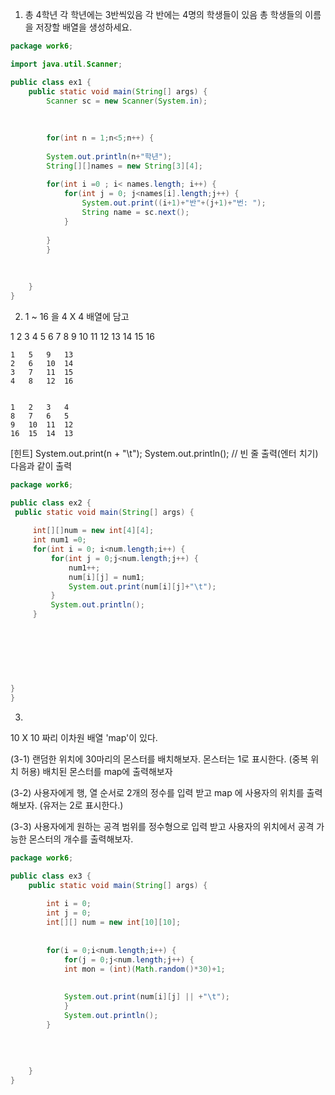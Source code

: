 1.
    총 4학년
    각 학년에는 3반씩있음
    각 반에는 4명의 학생들이 있음
    총 학생들의 이름을 저장할 배열을 생성하세요.

```java
package work6;

import java.util.Scanner;

public class ex1 {
	public static void main(String[] args) {
		Scanner sc = new Scanner(System.in);
		
		
		
		for(int n = 1;n<5;n++) {
		
		System.out.println(n+"학년");
		String[][]names = new String[3][4];
		
		for(int i =0 ; i< names.length; i++) {
			for(int j = 0; j<names[i].length;j++) {
				System.out.print((i+1)+"반"+(j+1)+"번: ");
				String name = sc.next();
			}
			
		}
		}		
	
		
		
	}
}
```



2. 
	1 ~ 16 을 4 X 4 배열에 담고 
	

1	2	3	4
	5	6	7	8
	9	10	11	12
	13	14	15	16


	1	5	9	13
	2	6	10	14
	3	7	11	15
	4	8	12	16


	1	2	3	4
	8	7	6	5
	9	10	11	12
	16	15	14	13

[힌트] 
	System.out.print(n + "\t"); 
	System.out.println();  // 빈 줄 출력(엔터 치기)
	다음과 같이 출력

```java
package work6;

public class ex2 {
 public static void main(String[] args) {
	
	 int[][]num = new int[4][4];
	 int num1 =0;
	 for(int i = 0; i<num.length;i++) {
		 for(int j = 0;j<num.length;j++) {
			 num1++;
			 num[i][j] = num1;
			 System.out.print(num[i][j]+"\t");
		 }
		 System.out.println();
	 }
	
	 
	 
	 
	 
	 
	 
}
}

```



3. 
10 X 10 짜리 이차원 배열 'map'이 있다.

 (3-1) 랜덤한 위치에 30마리의 몬스터를 배치해보자.
	몬스터는 1로 표시한다.
    (중복 위치 허용)
	배치된 몬스터를 map에 출력해보자

 (3-2) 사용자에게 행, 열 순서로 2개의 정수를 입력 받고 
    map 에 사용자의 위치를 출력해보자. (유저는 2로 표시한다.)

 (3-3) 사용자에게 원하는 공격 범위를 정수형으로 입력 받고 
    사용자의 위치에서 공격 가능한 몬스터의 개수를 출력해보자.

```java
package work6;

public class ex3 {
	public static void main(String[] args) {
		
		int i = 0;
		int j = 0;
		int[][] num = new int[10][10];
		
		
		for(i = 0;i<num.length;i++) {
			for(j = 0;j<num.length;j++) {
			int mon = (int)(Math.random()*30)+1;
			
			
			System.out.print(num[i][j] || +"\t");	
			}
			System.out.println();
		}
		
		
		
		
	}
}
```

